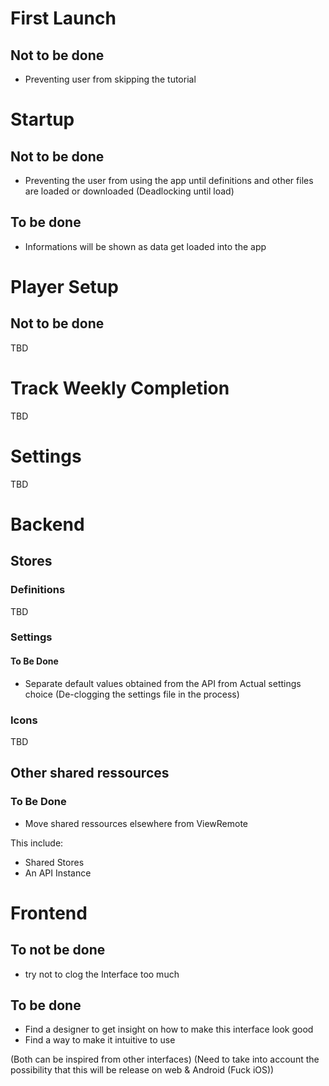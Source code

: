 # First Launch

## Not to be done

- Preventing user from skipping the tutorial

# Startup

## Not to be done

- Preventing the user from using the app until definitions and other files are loaded or downloaded
(Deadlocking until load)

## To be done

- Informations will be shown as data get loaded into the app

# Player Setup

## Not to be done

TBD

# Track Weekly Completion

TBD

# Settings

TBD

# Backend

## Stores

### Definitions

TBD

### Settings

#### To Be Done

- Separate default values obtained from the API from Actual settings choice (De-clogging the settings file in the process)

### Icons

TBD

## Other shared ressources

### To Be Done

- Move shared ressources elsewhere from ViewRemote

This include:

- Shared Stores
- An API Instance

# Frontend

## To not be done

- try not to clog the Interface too much

## To be done

- Find a designer to get insight on how to make this interface look good 
- Find a way to make it intuitive to use

(Both can be inspired from other interfaces)
(Need to take into account the possibility that this will be release on web & Android (Fuck iOS))